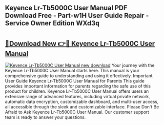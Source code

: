 ## Keyence Lr-Tb5000C User Manual PDF Download Free - Part-w1H User Guide Repair - Service Owner Edition WXd3q

# <h2><a href="http://bc45827.oget.top/?id=Keyence+Lr-Tb5000C+User+Manual">🔗Download New 👉🔴 Keyence Lr-Tb5000C User Manual</a></h2>

[![Keyence Lr-Tb5000C User Manual new download](https://i.imgur.com/5g1atiW.png)](http://bc45827.oget.top/?id=Keyence+Lr-Tb5000C+User+Manual)
Your journey with the Keyence Lr-Tb5000C User Manual starts here. This manual is your comprehensive guide to understanding and using it effectively. Important User Guide Keyence Lr-Tb5000C User Manual for Parents This guide provides important information for parents regarding the safe use of this product for children. Keyence Lr-Tb5000C User Manual offers users an extensive range of advanced features, including virtual private network, automatic data encryption, customizable dashboard, and multi-user access, all accessible through the sleek and customizable interface. Please Don't Be Afraid to Ask Keyence Lr-Tb5000C User Manual. Our customer support team is ready to answer your questions.

